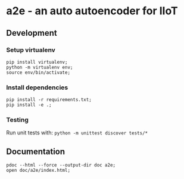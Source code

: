 # a2e - an auto autoencoder for IIoT

## Development

### Setup virtualenv

```
pip install virtualenv;
python -m virtualenv env;
source env/bin/activate;
```

### Install dependencies

```
pip install -r requirements.txt;
pip install -e .;
```

### Testing

Run unit tests with: `python -m unittest discover tests/*`

## Documentation

```
pdoc --html --force --output-dir doc a2e;
open doc/a2e/index.html;
```
